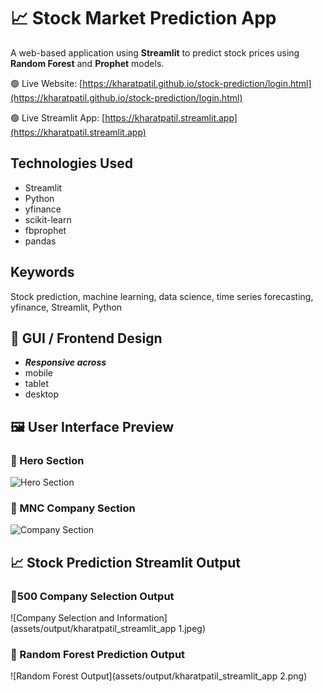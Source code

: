 # 📈 Stock Market Prediction App

A web-based application using **Streamlit** to predict stock prices using **Random Forest** and **Prophet** models.

🟢 Live Website: [https://kharatpatil.github.io/stock-prediction/login.html](https://kharatpatil.github.io/stock-prediction/login.html)

🟢 Live Streamlit App: [https://kharatpatil.streamlit.app](https://kharatpatil.streamlit.app)

## Technologies Used
- Streamlit
- Python
- yfinance
- scikit-learn
- fbprophet
- pandas

## Keywords
Stock prediction, machine learning, data science, time series forecasting, yfinance, Streamlit, Python

## 🎨 GUI / Frontend Design
- ***Responsive across***
- mobile
- tablet
- desktop

## 🖼️ User Interface Preview
### 🔮 Hero Section
![Hero Section](assets/output/hero_section.png)

### 🏢 MNC Company Section
![Company Section](assets/output/company_section.png)

## 📈 Stock Prediction Streamlit Output
### 🔮500 Company Selection Output
![Company Selection and Information](assets/output/kharatpatil_streamlit_app 1.jpeg)

### 🌲 Random Forest Prediction Output
![Random Forest Output](assets/output/kharatpatil_streamlit_app 2.png)

